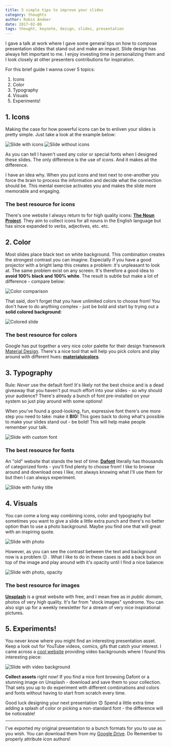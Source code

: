 ```yaml
---
title: 5 simple tips to improve your slides
category: thoughts
author: Robin Andeer
date: 2017-02-06
tags: thought, keynote, design, slides, presentation
---
```


I gave a talk at work where I gave some general tips on how to compose presentation slides that stand out and make an impact. Slide design has always felt important to me. I enjoy investing time in personalizing them and I look closely at other presenters contributions for inspiration.

For this brief guide I wanna cover 5 topics:

1. Icons
2. Color
3. Typography
4. Visuals
5. Experiments!

## 1. Icons

Making the case for how powerful icons can be to enliven your slides is pretty simple. Just take a look at the example below:

![Slide with icons](/assets/img/slides/icons-1.jpg)
![Slide without icons](/assets/img/slides/icons-2.jpg)

As you can tell I haven't used any color or special fonts when I designed these slides. The only difference is the use of *icons*. And it makes all the difference.

I have an idea why. When you put icons and text next to one-another you force the brain to process the information and decide what the connection should be. This mental exercise activates you and makes the slide more memorable and engaging.

### The best resource for icons

There's one website I always return to for high quality icons: **[The Noun Project](https://thenounproject.com/)**. They aim to collect icons for all nouns in the English language but has since expanded to verbs, adjectives, etc. etc.

## 2. Color

Most slides place black text on white background. This combination creates the strongest contrast you can imagine. Especially if you have a good projector with a bright lamp this creates a problem: it's unpleasant to look at. The same problem exist on any screen. It's therefore a good idea to **avoid 100% black and 100% white**. The result is subtle but make a lot of difference - compare below:

![Color comparison](/assets/img/slides/color.png)

That said, don't forget that you have unlimited colors to choose from! You don't have to do anything complex - just be bold and start by trying out a **solid colored background**:

![Colored slide](/assets/img/slides/color-color.jpg)

### The best resource for colors

Google has put together a very nice color palette for their design framework [Material Design](https://material.io/). There's a nice tool that will help you pick colors and play around with different hues: **[materialuicolors](http://materialuicolors.co/)**.

## 3. Typography

Rule: *Never* use the default font! It's likely not the best choice and is a dead giveaway that you haven't put much effort into your slides - so why should your audience? There's already a bunch of font pre-installed on your system so just play around with some options!

When you've found a good-looking, fun, expressive font there's one more step you need to take: make it **BIG**! This goes back to doing what's possible to make your slides stand out - be bold! This will help make people remember your talk.

![Slide with custom font](/assets/img/slides/typo-1.jpg)

### The best resource for fonts

An "old" website that stands the test of time: **[Dafont](http://www.dafont.com/)** literally has thousands of categorized fonts - you'll find plenty to choose from! I like to browse around and download ones I like, not always knowing what I'll use them for but then I can always experiment.

![Slide with funky title](/assets/img/slides/typo-2.jpg)

## 4. Visuals

You can come a long way combining icons, color and typography but sometimes you want to give a slide a little extra punch and there's no better option than to use a photo background. Maybe you find one that will great with an inspiring quote.

![Slide with photo](/assets/img/slides/photo-1.jpg)

However, as you can see the contrast between the text and background now is a problem 😕 . What I like to do in these cases is add a back box on top of the image and play around with it's opacity until I find a nice balance:

![Slide with photo, opacity](/assets/img/slides/photo-2.jpg)

### The best resource for images

**[Unsplash](https://unsplash.com/)** is a great website with free, and I mean free as in _public domain_, photos of very high quality. It's far from "stock images" syndrome. You can also sign up for a weekly newsletter for a stream of very nice inspirational pictures.

## 5. Experiments!

You never know where you might find an interesting presentation asset. Keep a look out for YouTube videos, comics, gifs that catch your interest. I came across a [cool website](https://www.videvo.net/) providing video backgrounds where I found this interesting piece:

![Slide with video background](/assets/img/slides/experiment.gif)

**Collect assets** right now! If you find a nice font browsing Dafont or a stunning image on Unsplash - download and save them to your collection. That sets you up to do experiment with different combinations and colors and fonts without having to start from scratch every time.

Good luck designing your next presentation 😊 Spend a little extra time adding a splash of color or picking a non-standard font - the difference will be noticeable!

---------------------

I've exported my original presentation to a bunch formats for you to use as you wish. You can download them from my [Google Drive](https://drive.google.com/drive/folders/0B3uEXvaA_f_ZZUZBVGlza0VITTg?usp=sharing). Do Remember to properly attribute icon authors!
